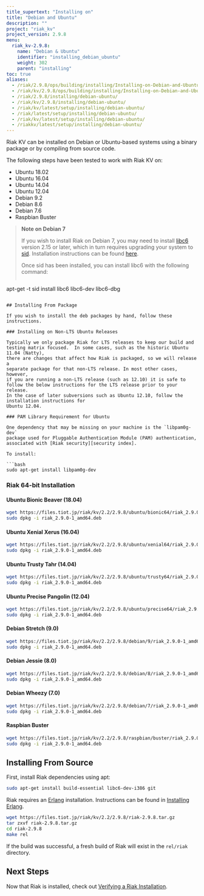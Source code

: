 ```yaml
---
title_supertext: "Installing on"
title: "Debian and Ubuntu"
description: ""
project: "riak_kv"
project_version: 2.9.8
menu:
  riak_kv-2.9.8:
    name: "Debian & Ubuntu"
    identifier: "installing_debian_ubuntu"
    weight: 302
    parent: "installing"
toc: true
aliases:
  - /riak/2.9.8/ops/building/installing/Installing-on-Debian-and-Ubuntu
  - /riak/kv/2.9.8/ops/building/installing/Installing-on-Debian-and-Ubuntu
  - /riak/2.9.8/installing/debian-ubuntu/
  - /riak/kv/2.9.8/installing/debian-ubuntu/
  - /riak/kv/latest/setup/installing/debian-ubuntu/
  - /riak/latest/setup/installing/debian-ubuntu/
  - /riak/kv/latest/setup/installing/debian-ubuntu/
  - /riakkv/latest/setup/installing/debian-ubuntu/
---
```


[install source index]: {{<baseurl>}}riak/kv/2.9.8/setup/installing/source/
[security index]: {{<baseurl>}}riak/kv/2.9.8/using/security/
[install source erlang]: {{<baseurl>}}riak/kv/2.9.8/setup/installing/source/erlang
[install verify]: {{<baseurl>}}riak/kv/2.9.8/setup/installing/verify

Riak KV can be installed on Debian or Ubuntu-based systems using a binary
package or by compiling from source code.

The following steps have been tested to work with Riak KV on:

- Ubuntu 18.02
- Ubuntu 16.04
- Ubuntu 14.04
- Ubuntu 12.04
- Debian 9.2
- Debian 8.6
- Debian 7.6
- Raspbian Buster

> **Note on Debian 7**
>
> If you wish to install Riak on Debian 7, you may need to install
[libc6](https://packages.debian.org/search?keywords=libc6) version 2.15 or
later, which in turn requires upgrading your system to
[sid](https://www.debian.org/releases/sid/). Installation instructions
can be found
[here](https://wiki.debian.org/DebianUnstable#How_do_I_install_Sid.3F).
>
> Once sid has been installed, you can install libc6 with the following
command:
>
>```bash
apt-get -t sid install libc6 libc6-dev libc6-dbg
```

## Installing From Package

If you wish to install the deb packages by hand, follow these
instructions.

### Installing on Non-LTS Ubuntu Releases

Typically we only package Riak for LTS releases to keep our build and
testing matrix focused.  In some cases, such as the historic Ubuntu 11.04 (Natty),
there are changes that affect how Riak is packaged, so we will release a
separate package for that non-LTS release. In most other cases, however,
if you are running a non-LTS release (such as 12.10) it is safe to
follow the below instructions for the LTS release prior to your release.
In the case of later subversions such as Ubuntu 12.10, follow the installation instructions for
Ubuntu 12.04.

### PAM Library Requirement for Ubuntu

One dependency that may be missing on your machine is the `libpam0g-dev`
package used for Pluggable Authentication Module (PAM) authentication,
associated with [Riak security][security index].

To install:

```bash
sudo apt-get install libpam0g-dev
```

### Riak 64-bit Installation

#### Ubuntu Bionic Beaver (18.04)

```bash
wget https://files.tiot.jp/riak/kv/2.2/2.9.8/ubuntu/bionic64/riak_2.9.0-1_amd64.deb
sudo dpkg -i riak_2.9.0-1_amd64.deb
```

#### Ubuntu Xenial Xerus (16.04)

```bash
wget https://files.tiot.jp/riak/kv/2.2/2.9.8/ubuntu/xenial64/riak_2.9.0-1_amd64.deb
sudo dpkg -i riak_2.9.0-1_amd64.deb
```

#### Ubuntu Trusty Tahr (14.04)

```bash
wget https://files.tiot.jp/riak/kv/2.2/2.9.8/ubuntu/trusty64/riak_2.9.0-1_amd64.deb
sudo dpkg -i riak_2.9.0-1_amd64.deb
```

#### Ubuntu Precise Pangolin (12.04)

```bash
wget https://files.tiot.jp/riak/kv/2.2/2.9.8/ubuntu/precise64/riak_2.9.0-1_amd64.deb
sudo dpkg -i riak_2.9.0-1_amd64.deb
```

#### Debian Stretch (9.0)

```bash
wget https://files.tiot.jp/riak/kv/2.2/2.9.8/debian/9/riak_2.9.0-1_amd64.deb
sudo dpkg -i riak_2.9.0-1_amd64.deb
```

#### Debian Jessie (8.0)

```bash
wget https://files.tiot.jp/riak/kv/2.2/2.9.8/debian/8/riak_2.9.0-1_amd64.deb
sudo dpkg -i riak_2.9.0-1_amd64.deb
```

#### Debian Wheezy (7.0)

```bash
wget https://files.tiot.jp/riak/kv/2.2/2.9.8/debian/7/riak_2.9.0-1_amd64.deb
sudo dpkg -i riak_2.9.0-1_amd64.deb
```

#### Raspbian Buster

```bash
wget https://files.tiot.jp/riak/kv/2.2/2.9.8/raspbian/buster/riak_2.9.0-1_armhf.deb
sudo dpkg -i riak_2.9.0-1_amd64.deb
```


## Installing From Source

First, install Riak dependencies using apt:

```bash
sudo apt-get install build-essential libc6-dev-i386 git
```

Riak requires an [Erlang](http://www.erlang.org/) installation.
Instructions can be found in [Installing Erlang][install source erlang].

```bash
wget https://files.tiot.jp/riak/kv/2.2/2.9.8/riak-2.9.8.tar.gz
tar zxvf riak-2.9.8.tar.gz
cd riak-2.9.8
make rel
```

If the build was successful, a fresh build of Riak will exist in the
`rel/riak` directory.

## Next Steps

Now that Riak is installed, check out [Verifying a Riak Installation][install verify].




